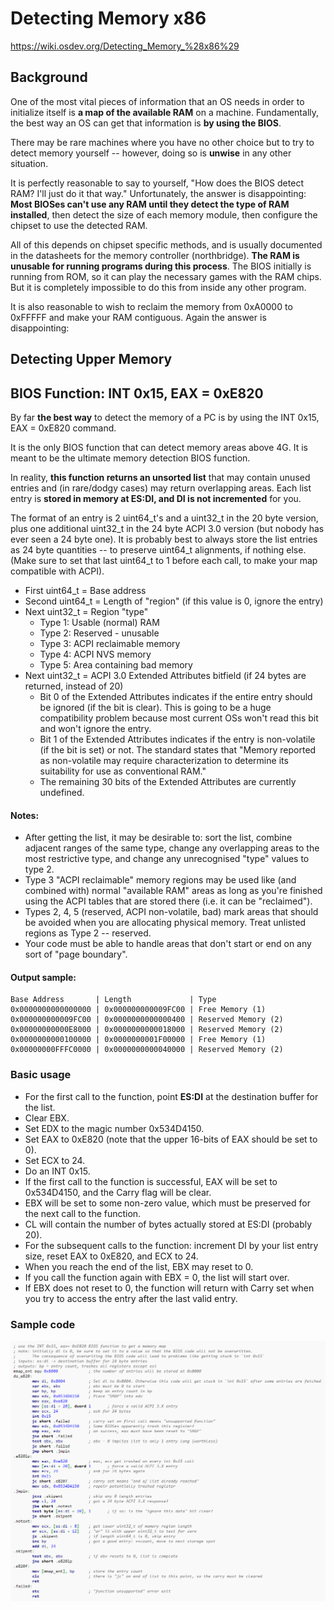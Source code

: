 # Detecting Memory x86
https://wiki.osdev.org/Detecting_Memory_%28x86%29

## Background
One of the most vital pieces of information that an OS needs in order to initialize itself is **a map of the available RAM** on a machine. Fundamentally, the best way an OS can get that information is **by using the BIOS**.

There may be rare machines where you have no other choice but to try to detect memory yourself -- however, doing so is **unwise** in any other situation.

It is perfectly reasonable to say to yourself, "How does the BIOS detect RAM? I'll just do it that way." Unfortunately, the answer is disappointing:
**Most BIOSes can't use any RAM until they detect the type of RAM installed**, then detect the size of each memory module, then configure the chipset to use the detected RAM.

All of this depends on chipset specific methods, and is usually documented in the datasheets for the memory controller (northbridge). **The RAM is unusable for running programs during this process**. The BIOS initially is running from ROM, so it can play the necessary games with the RAM chips. But it is completely impossible to do this from inside any other program.

It is also reasonable to wish to reclaim the memory from 0xA0000 to 0xFFFFF and make your RAM contiguous. Again the answer is disappointing:


## Detecting Upper Memory
## BIOS Function: INT 0x15, EAX = 0xE820

By far **the best way** to detect the memory of a PC is by using the INT 0x15, EAX = 0xE820 command. 

It is the only BIOS function that can detect memory areas above 4G. It is meant to be the ultimate memory detection BIOS function.

In reality, **this function returns an unsorted list** that may contain unused entries and (in rare/dodgy cases) may return overlapping areas. Each list entry is **stored in memory at ES:DI, and DI is not incremented** for you.

The format of an entry is 2 uint64_t's and a uint32_t in the 20 byte version, plus one additional uint32_t in the 24 byte ACPI 3.0 version (but nobody has ever seen a 24 byte one). It is probably best to always store the list entries as 24 byte quantities -- to preserve uint64_t alignments, if nothing else. (Make sure to set that last uint64_t to 1 before each call, to make your map compatible with ACPI).

- First uint64_t = Base address
- Second uint64_t = Length of "region" (if this value is 0, ignore the entry)
- Next uint32_t = Region "type"
    - Type 1: Usable (normal) RAM
    - Type 2: Reserved - unusable
    - Type 3: ACPI reclaimable memory
    - Type 4: ACPI NVS memory
    - Type 5: Area containing bad memory
- Next uint32_t = ACPI 3.0 Extended Attributes bitfield (if 24 bytes are returned, instead of 20)
    - Bit 0 of the Extended Attributes indicates if the entire entry should be ignored (if the bit is clear). This is going to be a huge compatibility problem because most current OSs won't read this bit and won't ignore the entry.
    - Bit 1 of the Extended Attributes indicates if the entry is non-volatile (if the bit is set) or not. The standard states that "Memory reported as non-volatile may require characterization to determine its suitability for use as conventional RAM."
    - The remaining 30 bits of the Extended Attributes are currently undefined.

#### Notes:
- After getting the list, it may be desirable to: sort the list, combine adjacent ranges of the same type, change any overlapping areas to the most restrictive type, and change any unrecognised "type" values to type 2.
- Type 3 "ACPI reclaimable" memory regions may be used like (and combined with) normal "available RAM" areas as long as you're finished using the ACPI tables that are stored there (i.e. it can be "reclaimed").
- Types 2, 4, 5 (reserved, ACPI non-volatile, bad) mark areas that should be avoided when you are allocating physical memory.
Treat unlisted regions as Type 2 -- reserved.
- Your code must be able to handle areas that don't start or end on any sort of "page boundary".

#### Output sample:
```
Base Address       | Length             | Type  
0x0000000000000000 | 0x000000000009FC00 | Free Memory (1)  
0x000000000009FC00 | 0x0000000000000400 | Reserved Memory (2)  
0x00000000000E8000 | 0x0000000000018000 | Reserved Memory (2)  
0x0000000000100000 | 0x0000000001F00000 | Free Memory (1)  
0x00000000FFFC0000 | 0x0000000000040000 | Reserved Memory (2)  
```

### Basic usage
- For the first call to the function, point **ES:DI** at the destination buffer for the list. 
- Clear EBX. 
- Set EDX to the magic number 0x534D4150. 
- Set EAX to 0xE820 (note that the upper 16-bits of EAX should be set to 0). 
- Set ECX to 24. 
- Do an INT 0x15.
- If the first call to the function is successful, EAX will be set to 0x534D4150, and the Carry flag will be clear. 
- EBX will be set to some non-zero value, which must be preserved for the next call to the function. 
- CL will contain the number of bytes actually stored at ES:DI (probably 20).
- For the subsequent calls to the function: increment DI by your list entry size, reset EAX to 0xE820, and ECX to 24. 
- When you reach the end of the list, EBX may reset to 0. 
- If you call the function again with EBX = 0, the list will start over. 
- If EBX does not reset to 0, the function will return with Carry set when you try to access the entry after the last valid entry.

### Sample code
![alt text](./image/INT15-E820-Sample-code.png)

